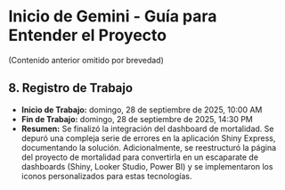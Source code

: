 # Inicio de Gemini - Guía para Entender el Proyecto

(Contenido anterior omitido por brevedad)

## 8. Registro de Trabajo

*   **Inicio de Trabajo:** domingo, 28 de septiembre de 2025, 10:00 AM
*   **Fin de Trabajo:** domingo, 28 de septiembre de 2025, 14:30 PM
*   **Resumen:** Se finalizó la integración del dashboard de mortalidad. Se depuró una compleja serie de errores en la aplicación Shiny Express, documentando la solución. Adicionalmente, se reestructuró la página del proyecto de mortalidad para convertirla en un escaparate de dashboards (Shiny, Looker Studio, Power BI) y se implementaron los iconos personalizados para estas tecnologías.